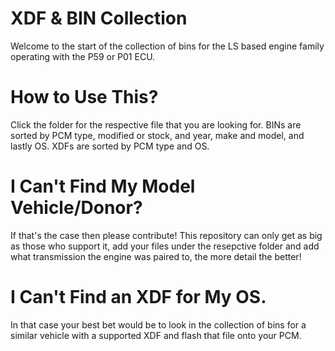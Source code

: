 # XDF & BIN Collection
  Welcome to the start of the collection of bins for the LS based engine family operating with the P59 or P01 ECU.
  # How to Use This?
  Click the folder for the respective file that you are looking for. BINs are sorted by PCM type, modified or stock, and year, make and model, and lastly OS. XDFs are sorted by PCM type and OS.
  # I Can't Find My Model Vehicle/Donor?
  If that's the case then please contribute! This repository can only get as big as those who support it, add your files under the resepctive folder and add what transmission the engine was paired to, the more detail the better!
  # I Can't Find an XDF for My OS.
  In that case your best bet would be to look in the collection of bins for a similar vehicle with a supported XDF and flash that file onto your PCM.
 

